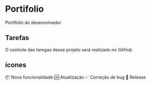# Portifolio

Portifolio do desenvolvedor

## Tarefas

O controle das taregas desse projeto será realizado no GitHub

## ícones

:package: Nova funcionalidade
:up: Atualização
:white_check_mark: Correção de bug
:checkered_flag: Release